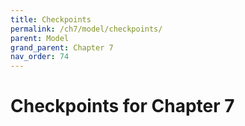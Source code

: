 ```yaml
---
title: Checkpoints
permalink: /ch7/model/checkpoints/
parent: Model
grand_parent: Chapter 7
nav_order: 74
---
```


# Checkpoints for Chapter 7
